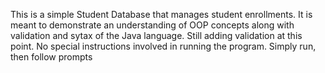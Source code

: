 This is a simple Student Database that manages student enrollments. It is meant to demonstrate an understanding of OOP concepts along with validation and sytax of the Java language. 
Still adding validation at this point. No special instructions involved in running the program. Simply run, then follow prompts
